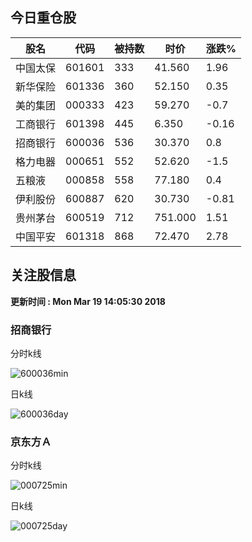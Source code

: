 
## 今日重仓股 

|股名|代码|被持数|时价|涨跌%|
|---|---|---|---|---|
|中国太保|601601|333|41.560|1.96|
|新华保险|601336|360|52.150|0.35|
|美的集团|000333|423|59.270|-0.7|
|工商银行|601398|445|6.350|-0.16|
|招商银行|600036|536|30.370|0.8|
|格力电器|000651|552|52.620|-1.5|
|五粮液|000858|558|77.180|0.4|
|伊利股份|600887|620|30.730|-0.81|
|贵州茅台|600519|712|751.000|1.51|
|中国平安|601318|868|72.470|2.78|

## 关注股信息
**更新时间 : Mon Mar 19 14:05:30 2018**
### 招商银行 
分时k线

![600036min](http://image.sinajs.cn/newchart/min/n/sh600036.gif)

日k线

![600036day](http://image.sinajs.cn/newchart/daily/n/sh600036.gif)

### 京东方Ａ 
分时k线

![000725min](http://image.sinajs.cn/newchart/min/n/sz000725.gif)

日k线

![000725day](http://image.sinajs.cn/newchart/daily/n/sz000725.gif)
